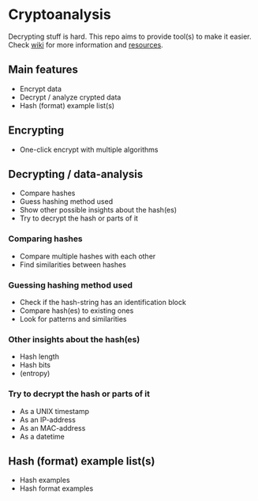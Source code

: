 # Cryptoanalysis

Decrypting stuff is hard. This repo aims to provide tool(s) to make it easier. Check [wiki](https://github.com/ahvonenj/cryptoanalysis/wiki) for more information and [resources](https://github.com/ahvonenj/cryptoanalysis/wiki/Resources).

## Main features

- Encrypt data
- Decrypt / analyze crypted data
- Hash (format) example list(s)


## Encrypting

- One-click encrypt with multiple algorithms


## Decrypting / data-analysis

- Compare hashes
- Guess hashing method used
- Show other possible insights about the hash(es)
- Try to decrypt the hash or parts of it


### Comparing hashes

- Compare multiple hashes with each other
- Find similarities between hashes


### Guessing hashing method used

- Check if the hash-string has an identification block
- Compare hash(es) to existing ones
- Look for patterns and similarities


### Other insights about the hash(es)

- Hash length
- Hash bits
- (entropy)


### Try to decrypt the hash or parts of it

- As a UNIX timestamp
- As an IP-address
- As an MAC-address
- As a datetime


## Hash (format) example list(s)

- Hash examples
- Hash format examples

